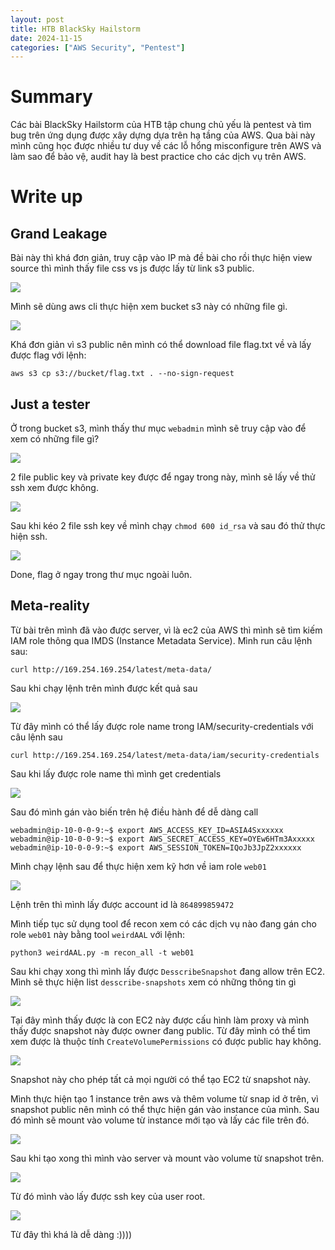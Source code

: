 ```yaml
---
layout: post
title: HTB BlackSky Hailstorm
date: 2024-11-15
categories: ["AWS Security", "Pentest"]
---
```


# Summary

Các bài BlackSky Hailstorm của HTB tập chung chủ yếu là pentest và tìm bug trên ứng dụng được xây dựng dựa trên hạ tầng của AWS. Qua bài này mình cũng học được nhiều tư duy về các lỗ hổng misconfigure trên AWS và làm sao để bảo vệ, audit hay là best practice cho các dịch vụ trên AWS.

# Write up

## Grand Leakage

Bài này thì khá đơn giản, truy cập vào IP mà đề bài cho rồi thực hiện view source thì mình thấy file css vs js được lấy từ link s3 public. 

![](https://github.com/KevinKien/KevinKien.github.io/blob/main/assets/img/grandleak1.png?raw=true)

Mình sẽ dùng aws cli thực hiện xem bucket s3 này có những file gì. 

![](https://github.com/KevinKien/KevinKien.github.io/blob/main/assets/img/grandleak2.png?raw=true)

Khá đơn giản vì s3 public nên mình có thể download file flag.txt về và lấy được flag với lệnh:

```
aws s3 cp s3://bucket/flag.txt . --no-sign-request
```

## Just a tester

Ở trong bucket s3, mình thấy thư mục `webadmin` mình sẽ truy cập vào để xem có những file gì? 

![](https://raw.githubusercontent.com/KevinKien/KevinKien.github.io/refs/heads/main/assets/img/justatester1.png)

2 file public key và private key được để ngay trong này, mình sẽ lấy về thử ssh xem được không.

![](https://raw.githubusercontent.com/KevinKien/KevinKien.github.io/refs/heads/main/assets/img/justatester2.png)

Sau khi kéo 2 file ssh key về mình chạy `chmod 600 id_rsa` và sau đó thử thực hiện ssh. 

![](https://raw.githubusercontent.com/KevinKien/KevinKien.github.io/refs/heads/main/assets/img/justatester3.png)

Done, flag ở ngay trong thư mục ngoài luôn.

## Meta-reality

Từ bài trên mình đã vào được server, vì là ec2 của AWS thì mình sẽ tìm kiếm IAM role thông qua IMDS (Instance Metadata Service). Mình run câu lệnh sau:

```
curl http://169.254.169.254/latest/meta-data/
```

Sau khi chạy lệnh trên mình được kết quả sau

![](https://raw.githubusercontent.com/KevinKien/KevinKien.github.io/refs/heads/main/assets/img/Meta-reality1.png)

Từ đây mình có thể lấy được role name trong IAM/security-credentials với câu lệnh sau

```
curl http://169.254.169.254/latest/meta-data/iam/security-credentials
```

Sau khi lấy được role name thì mình get credentials

![](https://raw.githubusercontent.com/KevinKien/KevinKien.github.io/refs/heads/main/assets/img/Meta-reality2.png)

Sau đó mình gán vào biến trên hệ điều hành để dễ dàng call

```
webadmin@ip-10-0-0-9:~$ export AWS_ACCESS_KEY_ID=ASIA4Sxxxxxx
webadmin@ip-10-0-0-9:~$ export AWS_SECRET_ACCESS_KEY=OYEw6HTm3Axxxxx
webadmin@ip-10-0-0-9:~$ export AWS_SESSION_TOKEN=IQoJb3JpZ2xxxxxx
```

Mình chạy lệnh sau để thực hiện xem kỹ hơn về iam role `web01`

![](https://raw.githubusercontent.com/KevinKien/KevinKien.github.io/refs/heads/main/assets/img/Meta-reality3.png)

Lệnh trên thì mình lấy được account id là `864899859472`

Mình tiếp tục sử dụng tool để recon xem có các dịch vụ nào đang gán cho role `web01` này bằng tool `weirdAAL` với lệnh: 

```
python3 weirdAAL.py -m recon_all -t web01
```

Sau khi chạy xong thì mình lấy được `DesscribeSnapshot` đang allow trên EC2. Mình sẽ thực hiện list `desscribe-snapshots` xem có những thông tin gì

![](https://raw.githubusercontent.com/KevinKien/KevinKien.github.io/refs/heads/main/assets/img/Meta-reality5.png)

Tại đây mình thấy được là con EC2 này được cấu hình làm proxy và mình thấy được snapshot này được owner đang public. Từ đây mình có thể tìm xem được là thuộc tính `CreateVolumePermissions` có được public hay không.

![](https://raw.githubusercontent.com/KevinKien/KevinKien.github.io/refs/heads/main/assets/img/Meta-reality6.png)

Snapshot này cho phép tất cả mọi người có thể tạo EC2 từ snapshot này. 

Mình thực hiện tạo 1 instance trên aws và thêm volume từ snap id ở trên, vì snapshot public nên mình có thể thực hiện gán vào instance của mình. Sau đó mình sẽ mount vào volume từ instance mới tạo và lấy các file trên đó.

![](https://raw.githubusercontent.com/KevinKien/KevinKien.github.io/refs/heads/main/assets/img/Meta-reality7.png)

Sau khi tạo xong thì mình vào server và mount vào volume từ snapshot trên.

![](https://raw.githubusercontent.com/KevinKien/KevinKien.github.io/refs/heads/main/assets/img/Meta-reality8.png)

Từ đó mình vào lấy được ssh key của user root.

![](https://raw.githubusercontent.com/KevinKien/KevinKien.github.io/refs/heads/main/assets/img/Meta-reality9.png)

Từ đây thì khá là dễ dàng :))))




